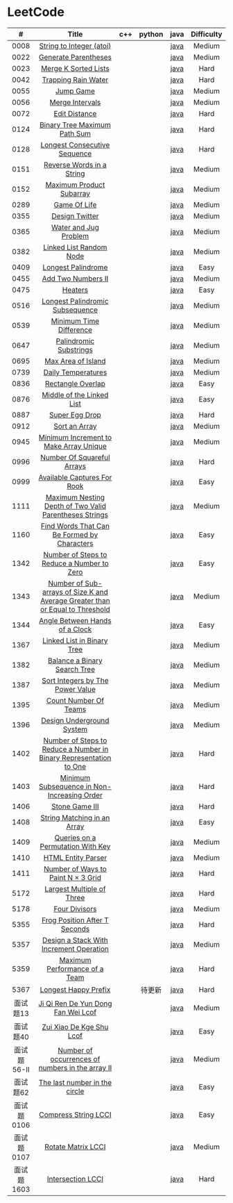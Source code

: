 LeetCode
========
 

| # | Title | c++ | python | java | Difficulty |
| :-------------: | :---------------: | :------------------: | :--------------------: | :--------------------: | :--------------------: |
|0008|[String to Integer (atoi)](https://leetcode-cn.com/problems/string-to-integer-atoi/)| | |[java](./code/8/8.java)|Medium|
|0022|[Generate Parentheses](https://leetcode-cn.com/problems/generate-parentheses/)| | |[java](./code/22/22.java)|Medium|
|0023|[Merge K Sorted Lists](https://leetcode-cn.com/problems/merge-k-sorted-lists/)| | |[java](./code/23/23.java)|Hard|
|0042|[Trapping Rain Water](https://leetcode-cn.com/problems/trapping-rain-water/)| | |[java](./code/42/42.java)|Hard|
|0055|[Jump Game](https://leetcode-cn.com/problems/jump-game/)| | |[java](./code/55/55.java)|Medium|
|0056|[Merge Intervals](https://leetcode-cn.com/problems/merge-intervals/)| | |[java](./code/56/56.java)|Medium|
|0072|[Edit Distance](https://leetcode-cn.com/problems/edit-distance/)| | |[java](./code/72/72.java)|Hard|
|0124|[Binary Tree Maximum Path Sum](https://leetcode-cn.com/problems/binary-tree-maximum-path-sum/submissions/)| | |[java](./code/124/124.java)|Hard|
|0128|[Longest Consecutive Sequence](https://leetcode-cn.com/problems/longest-consecutive-sequence/)| | |[java](./code/128/128.java)|Hard|
|0151|[Reverse Words in a String](https://leetcode-cn.com/problems/reverse-words-in-a-string/)| | |[java](./code/151/151.java)|Medium|
|0152|[Maximum Product Subarray](https://leetcode-cn.com/problems/maximum-product-subarray/)| | |[java](./code/152/152.java)|Medium|
|0289|[Game Of Life](https://leetcode-cn.com/problems/game-of-life/)| | |[java](./code/289/289.java)|Medium|
|0355|[Design Twitter](https://leetcode-cn.com/problems/design-twitter/)| | |[java](./code/355/355.java)|Medium|
|0365|[Water and Jug Problem](https://leetcode-cn.com/problems/water-and-jug-problem/)| | |[java](./code/365/365.java)|Medium|
|0382|[Linked List Random Node](https://leetcode-cn.com/problems/linked-list-random-node/)| | |[java](./code/382/382.java)|Medium|
|0409|[Longest Palindrome](https://leetcode-cn.com/problems/longest-palindrome/)| | |[java](./code/409/409.java)|Easy|
|0455|[Add Two Numbers II](https://leetcode-cn.com/problems/add-two-numbers-ii/)| | |[java](./code/455/455.java)|Medium|
|0475|[Heaters](https://leetcode-cn.com/problems/heaters/)| | |[java](./code/475/475.java)|Easy|
|0516|[Longest Palindromic Subsequence](https://leetcode-cn.com/problems/longest-palindromic-subsequence/)| | |[java](./code/516/516.java)|Medium|
|0539|[Minimum Time Difference](https://leetcode-cn.com/problems/minimum-time-difference/)| | |[java](./code/539/539.java)|Medium|
|0647|[Palindromic Substrings](https://leetcode-cn.com/problems/palindromic-substrings/)| | |[java](./code/647/647.java)|Medium|
|0695|[Max Area of Island](https://leetcode-cn.com/problems/max-area-of-island/)| | |[java](./code/695/695.java)|Medium|
|0739|[Daily Temperatures](https://leetcode-cn.com/problems/daily-temperatures/)| | |[java](./code/739/739.java)|Medium|
|0836|[Rectangle Overlap](https://leetcode-cn.com/problems/rectangle-overlap/)| | |[java](./code/836/836.java)|Easy|
|0876|[Middle of the Linked List](https://leetcode-cn.com/problems/middle-of-the-linked-list/)| | |[java](./code/876/876.java)|Easy|
|0887|[Super Egg Drop](https://leetcode-cn.com/problems/super-egg-drop/)| | |[java](./code/887/887.java)|Hard|
|0912|[Sort an Array](https://leetcode-cn.com/problems/sort-an-array/)| | |[java](./code/912/912.java)|Medium|
|0945|[Minimum Increment to Make Array Unique](https://leetcode-cn.com/problems/minimum-increment-to-make-array-unique/)| | |[java](./code/945/945.java)|Medium|
|0996|[Number Of Squareful Arrays](https://leetcode-cn.com/problems/number-of-squareful-arrays/)| | |[java](./code/996/996.java)|Hard|
|0999|[Available Captures For Rook](https://leetcode-cn.com/problems/available-captures-for-rook/)| | |[java](./code/999/999.java)|Easy|
|1111|[Maximum Nesting Depth of Two Valid Parentheses Strings](https://leetcode-cn.com/problems/maximum-nesting-depth-of-two-valid-parentheses-strings/)| | |[java](./code/1111/1111.java)|Medium|
|1160|[Find Words That Can Be Formed by Characters](https://leetcode-cn.com/problems/find-words-that-can-be-formed-by-characters/)| | |[java](./code/1160/1160.java)|Easy|
|1342|[Number of Steps to Reduce a Number to Zero](https://leetcode-cn.com/problems/number-of-steps-to-reduce-a-number-to-zero/)| | |[java](./code/1342/1342.java)|Easy|
|1343|[Number of Sub-arrays of Size K and Average Greater than or Equal to Threshold](https://leetcode-cn.com/problems/number-of-sub-arrays-of-size-k-and-average-greater-than-or-equal-to-threshold/)| | |[java](./code/1343/1343.java)|Medium|
|1344|[Angle Between Hands of a Clock](https://leetcode-cn.com/problems/angle-between-hands-of-a-clock/)| | |[java](./code/1344/1344.java)|Easy|
|1367|[Linked List in Binary Tree](https://leetcode-cn.com/problems/linked-list-in-binary-tree/)| | |[java](./code/1367/1367.java)|Medium|
|1382|[Balance a Binary Search Tree](https://leetcode-cn.com/problems/balance-a-binary-search-tree/)| | |[java](./code/1382/1382.java)|Medium|
|1387|[Sort Integers by The Power Value](https://leetcode-cn.com/problems/sort-integers-by-the-power-value/)| | |[java](./code/1387/1387.java)|Medium|
|1395|[Count Number Of Teams](https://leetcode-cn.com/problems/count-number-of-teams/)| | |[java](./code/1395/1395.java)|Medium|
|1396|[Design Underground System](https://leetcode-cn.com/problems/design-underground-system/)| | |[java](./code/1396/1396.java)|Medium|
|1402|[Number of Steps to Reduce a Number in Binary Representation to One](https://leetcode-cn.com/problems/number-of-steps-to-reduce-a-number-in-binary-representation-to-one/)| | |[java](./code/1402/1402.java)|Hard|
|1403|[Minimum Subsequence in Non-Increasing Order](https://leetcode-cn.com/problems/minimum-subsequence-in-non-increasing-order/)| | |[java](./code/1403/1403.java)|Hard|
|1406|[Stone Game III](https://leetcode-cn.com/problems/stone-game-iii/)| | |[java](./code/1406/1406.java)|Hard|
|1408|[String Matching in an Array](https://leetcode-cn.com/problems/string-matching-in-an-array/)| | |[java](./code/1408/1408.java)|Easy|
|1409|[Queries on a Permutation With Key](https://leetcode-cn.com/problems/queries-on-a-permutation-with-key/)| | |[java](./code/1409/1409.java)|Medium|
|1410|[HTML Entity Parser](https://leetcode-cn.com/problems/html-entity-parser/)| | |[java](./code/1410/1410.java)|Medium|
|1411|[Number of Ways to Paint N × 3 Grid](https://leetcode-cn.com/problems/number-of-ways-to-paint-n-x-3-grid/)| | |[java](./code/1411/1411.java)|Hard|
|5172|[Largest Multiple of Three](https://leetcode-cn.com/contest/weekly-contest-177/problems/largest-multiple-of-three/) | | |[java](./code/5172/5172.java)|Hard|
|5178|[Four Divisors](https://leetcode-cn.com/problems/four-divisors/) | | |[java](./code/5178/5178_2.java)|Medium|
|5355|[Frog Position After T Seconds](https://leetcode-cn.com/contest/weekly-contest-179/problems/frog-position-after-t-seconds/) | | |[java](./code/5355/5355.java)|Hard|
|5357|[Design a Stack With Increment Operation](https://leetcode-cn.com/contest/weekly-contest-180/problems/design-a-stack-with-increment-operation/) | | |[java](./code/5357/5357.java)|Medium|
|5359|[Maximum Performance of a Team](https://leetcode-cn.com/problems/maximum-performance-of-a-team/) | | |[java](./code/5359/5359_1.java)|Hard|
|5367|[Longest Happy Prefix](https://leetcode-cn.com/problems/longest-happy-prefix/) | | 待更新|[java](./code/5367/5367.java)|Hard|
|面试题13|[Ji Qi Ren De Yun Dong Fan Wei Lcof](https://leetcode-cn.com/problems/ji-qi-ren-de-yun-dong-fan-wei-lcof/) | | |[java](./code/面试题13/13.java)|Medium|
|面试题40|[Zui Xiao De Kge Shu Lcof](https://leetcode-cn.com/problems/zui-xiao-de-kge-shu-lcof/) | | |[java](./code/面试题40/40.java)|Easy|
|面试题56-II|[Number of occurrences of numbers in the array II](https://leetcode-cn.com/problems/shu-zu-zhong-shu-zi-chu-xian-de-ci-shu-ii-lcof/) | | |[java](./code/面试题56-II/56-II.java)|Medium|
|面试题62|[The last number in the circle](https://leetcode-cn.com/problems/yuan-quan-zhong-zui-hou-sheng-xia-de-shu-zi-lcof/) | | |[java](./code/面试题62/62.java)|Easy|
|面试题0106|[Compress String LCCI](https://leetcode-cn.com/problems/compress-string-lcci/) | | |[java](./code/面试题0106/0106.java)|Easy|
|面试题0107|[Rotate Matrix LCCI](https://leetcode-cn.com/problems/rotate-matrix-lcci/) | | |[java](./code/面试题0107/0107.java)|Medium|
|面试题1603|[Intersection LCCI](https://leetcode-cn.com/problems/intersection-lcci/) | | |[java](./code/面试题1603/1603.java)|Hard|
